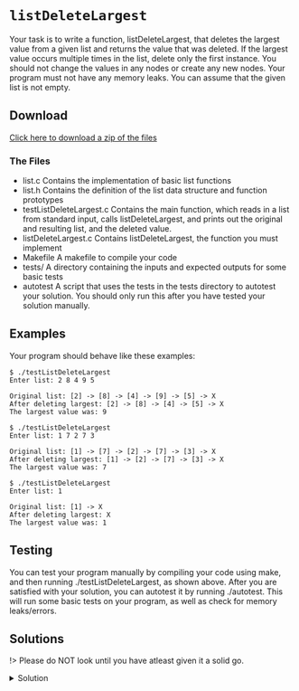 # `listDeleteLargest`

Your task is to write a function, listDeleteLargest, that deletes the largest value from a given list and returns the value that was deleted. If the largest value occurs multiple times in the list, delete only the first instance. You should not change the values in any nodes or create any new nodes. Your program must not have any memory leaks. You can assume that the given list is not empty.

## Download

[Click here to download a zip of the files](https://github.com/BraedonWooding/CseExamRevision/raw/main/docs/2521/LinkedLists/listDeleteLargest.zip ':ignore')

### The Files

- list.c	Contains the implementation of basic list functions
- list.h	Contains the definition of the list data structure and function prototypes
- testListDeleteLargest.c	Contains the main function, which reads in a list from standard input, calls listDeleteLargest, and prints out the original and resulting list, and the deleted value.
- listDeleteLargest.c	Contains listDeleteLargest, the function you must implement
- Makefile	A makefile to compile your code
- tests/	A directory containing the inputs and expected outputs for some basic tests
- autotest	A script that uses the tests in the tests directory to autotest your solution. You should only run this after you have tested your solution manually.

## Examples

Your program should behave like these examples:

```
$ ./testListDeleteLargest
Enter list: 2 8 4 9 5

Original list: [2] -> [8] -> [4] -> [9] -> [5] -> X
After deleting largest: [2] -> [8] -> [4] -> [5] -> X
The largest value was: 9
```

```
$ ./testListDeleteLargest
Enter list: 1 7 2 7 3

Original list: [1] -> [7] -> [2] -> [7] -> [3] -> X
After deleting largest: [1] -> [2] -> [7] -> [3] -> X
The largest value was: 7
```	

```
$ ./testListDeleteLargest
Enter list: 1

Original list: [1] -> X
After deleting largest: X
The largest value was: 1
```

## Testing

You can test your program manually by compiling your code using make, and then running ./testListDeleteLargest, as shown above. After you are satisfied with your solution, you can autotest it by running ./autotest. This will run some basic tests on your program, as well as check for memory leaks/errors.

## Solutions

!> Please do NOT look until you have atleast given it a solid go.

<details>
<summary>Solution</summary>

```c
int listDeleteLargest(List l) {
  // NOTE: list can't be empty
  int max = l->head->value;
  Node delete = l->head;
  Node prev = NULL;
  Node cur = l->head;

  while (cur->next != NULL) {
    if (cur->next->value > max) {
      delete = cur->next;
      prev = cur;
      max = cur->next->value;
    }
    cur = cur->next;
  }

  if (prev != NULL) {
    prev->next = delete->next;
  } else {
    l->head = delete->next;
  }

  free(delete);
  return max;
}
```

</details>
